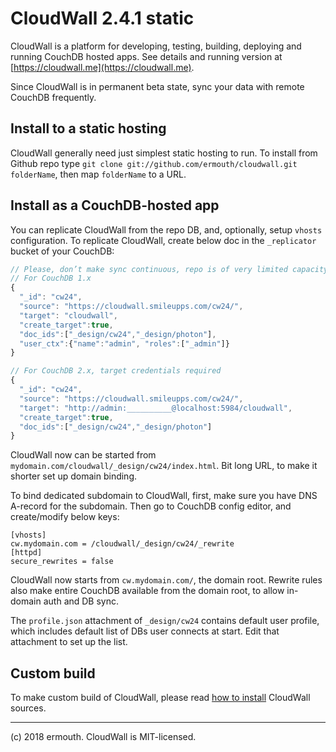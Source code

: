 # CloudWall 2.4.1 static
CloudWall is a platform for developing, testing, building, deploying and running CouchDB hosted apps. 
See details and running version at [https://cloudwall.me](https://cloudwall.me).

Since CloudWall is in permanent beta state, sync your data with remote CouchDB frequently.

## Install to a static hosting
CloudWall generally need just simplest static hosting to run. To install from Github repo type `git clone git://github.com/ermouth/cloudwall.git folderName`, then map `folderName` to a URL.

## Install as a CouchDB-hosted app
You can replicate CloudWall from the repo DB, and, optionally, setup `vhosts` configuration. To replicate CloudWall, create below doc in the `_replicator` bucket of your CouchDB:
```javascript
// Please, don’t make sync continuous, repo is of very limited capacity.
// For CouchDB 1.x
{
  "_id": "cw24",
  "source": "https://cloudwall.smileupps.com/cw24/",
  "target": "cloudwall",
  "create_target":true,
  "doc_ids":["_design/cw24","_design/photon"],
  "user_ctx":{"name":"admin", "roles":["_admin"]}
}

// For CouchDB 2.x, target credentials required
{
  "_id": "cw24",
  "source": "https://cloudwall.smileupps.com/cw24/",
  "target": "http://admin:__________@localhost:5984/cloudwall",
  "create_target":true,
  "doc_ids":["_design/cw24","_design/photon"]
}
```

CloudWall now can be started from `mydomain.com/cloudwall/_design/cw24/index.html`. Bit long URL, to make it shorter set up domain binding.

To bind dedicated subdomain to CloudWall, first, make sure you have DNS A-record for the subdomain. Then go to CouchDB config editor, and create/modify below keys:
```
[vhosts]
cw.mydomain.com = /cloudwall/_design/cw24/_rewrite
[httpd]
secure_rewrites = false
```
CloudWall now starts from `cw.mydomain.com/`, the domain root. Rewrite rules also make entire CouchDB available from the domain root, to allow in-domain auth and DB sync.

The `profile.json` attachment of `_design/cw24` contains default user profile, which includes default list of DBs user connects at start. Edit that attachment to set up the list.

## Custom build
To make custom build of CloudWall, please read [how to install](https://cloudwall.me/quickstart#h-19ngttzl) CloudWall sources.

---

(c) 2018 ermouth. CloudWall is MIT-licensed.

